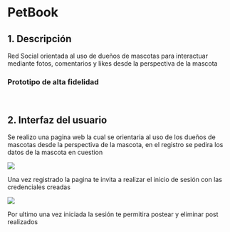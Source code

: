 # PetBook

## 1. Descripción

Red Social orientada al uso de dueños de mascotas para interactuar mediante fotos, comentarios y likes desde la perspectiva de la mascota

### Prototipo de alta fidelidad

<img class="Prototipo1" src="images/PrototipoAltaFidelidad1.png" alt="">

<img class="Prototipo2" src="images/PrototipoAltaFidelidad2.png" alt="">

<img class="Prototipo3" src="images/PrototipoAltaFidelidad3.png" alt="">

## 2. Interfaz del usuario

Se realizo una pagina web la cual se orientaria al uso de los dueños de mascotas desde la perspectiva de la mascota, en el registro se pedira los datos de la mascota en cuestion

<img src="images/Registro.png">

Una vez registrado la pagina te invita a realizar el inicio de sesión con las credenciales creadas

<img src="images/Login.png">

Por ultimo una vez iniciada la sesión te permitira postear y eliminar post realizados 

<img class="Muro" src="images/Muro.png" alt="">
